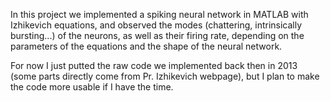 In this project we implemented a spiking neural network in MATLAB with Izhikevich equations, and observed the modes (chattering, intrinsically bursting...) of the neurons, as well as their firing rate, depending on the parameters of the equations and the shape of the neural network.

For now I just putted the raw code we implemented back then in 2013 (some parts directly come from Pr. Izhikevich webpage), but I plan to make the code more usable if I have the time.
